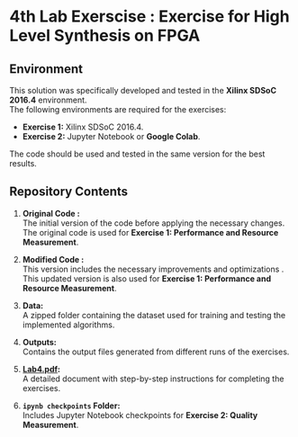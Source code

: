 # 4th Lab Exerscise : Exercise for High Level Synthesis on FPGA

## Environment

This solution was specifically developed and tested in the **Xilinx SDSoC 2016.4** environment.  
The following environments are required for the exercises:

- **Exercise 1:** Xilinx SDSoC 2016.4.
- **Exercise 2:** Jupyter Notebook or **Google Colab**.

The code should be used and tested in the same version for the best results.

## Repository Contents

1. **Original Code :**  
   The initial version of the code before applying the necessary changes. The original code is used for **Exercise 1: Performance and Resource Measurement**.

2. **Modified Code :**  
   This version includes the necessary improvements and optimizations . This updated version is also used for **Exercise 1: Performance and Resource Measurement**.

3. **Data:**  
   A zipped folder containing the dataset used for training and testing the implemented algorithms.

4. **Outputs:**  
   Contains the output files generated from different runs of the exercises.

5. **[Lab4.pdf](https://github.com/PanosMpel/Embedded-Systems-NTUA/blob/main/lab4/Lab4.pdf):**  
   A detailed document with step-by-step instructions for completing the exercises.

6. **`ipynb checkpoints` Folder:**  
   Includes Jupyter Notebook checkpoints for **Exercise 2: Quality Measurement**.
